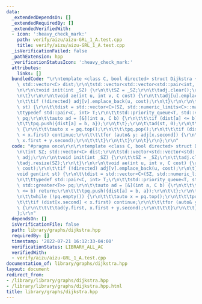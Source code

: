 ```yaml
---
data:
  _extendedDependsOn: []
  _extendedRequiredBy: []
  _extendedVerifiedWith:
  - icon: ':heavy_check_mark:'
    path: verify/aizu/aizu-GRL_1_A.test.cpp
    title: verify/aizu/aizu-GRL_1_A.test.cpp
  _isVerificationFailed: false
  _pathExtension: hpp
  _verificationStatusIcon: ':heavy_check_mark:'
  attributes:
    links: []
  bundledCode: "\r\ntemplate <class C, bool directed> struct Dijkstra {\r\n\tint SZ;\
    \ std::vector<C> dist;\r\n\tstd::vector<std::vector<std::pair<int, C>>> adj;\r\
    \n\r\n\tvoid init(int _SZ) {\r\n\t\tSZ = _SZ;\r\n\t\tadj.clear();\r\n\t\tadj.resize(SZ);\r\
    \n\t}\r\n\r\n\tvoid ae(int u, int v, C cost) {\r\n\t\tadj[u].emplace_back(v, cost);\r\
    \n\t\tif (!directed) adj[v].emplace_back(u, cost);\r\n\t}\r\n\r\n\tvoid gen(int\
    \ st) {\r\n\t\tdist = std::vector<C>(SZ, std::numeric_limits<C>::max());\r\n\t\
    \ttypedef std::pair<C, int> T;\r\n\t\tstd::priority_queue<T, std::vector<T>, std::greater<T>>\
    \ pq;\r\n\t\tauto ad = [&](int a, C b) {\r\n\t\t\tif (dist[a] <= b) return;\r\n\
    \t\t\tpq.push({dist[a] = b, a});\r\n\t\t};\r\n\t\tad(st, 0);\r\n\t\twhile (!pq.empty())\
    \ {\r\n\t\t\tauto x = pq.top();\r\n\t\t\tpq.pop();\r\n\t\t\tif (dist[x.second]\
    \ < x.first) continue;\r\n\t\t\tfor (auto& y: adj[x.second]) {\r\n\t\t\t\tad(y.first,\
    \ x.first + y.second);\r\n\t\t\t}\r\n\t\t}\r\n\t}\r\n};\r\n"
  code: "#pragma once\r\n\r\ntemplate <class C, bool directed> struct Dijkstra {\r\
    \n\tint SZ; std::vector<C> dist;\r\n\tstd::vector<std::vector<std::pair<int, C>>>\
    \ adj;\r\n\r\n\tvoid init(int _SZ) {\r\n\t\tSZ = _SZ;\r\n\t\tadj.clear();\r\n\t\
    \tadj.resize(SZ);\r\n\t}\r\n\r\n\tvoid ae(int u, int v, C cost) {\r\n\t\tadj[u].emplace_back(v,\
    \ cost);\r\n\t\tif (!directed) adj[v].emplace_back(u, cost);\r\n\t}\r\n\r\n\t\
    void gen(int st) {\r\n\t\tdist = std::vector<C>(SZ, std::numeric_limits<C>::max());\r\
    \n\t\ttypedef std::pair<C, int> T;\r\n\t\tstd::priority_queue<T, std::vector<T>,\
    \ std::greater<T>> pq;\r\n\t\tauto ad = [&](int a, C b) {\r\n\t\t\tif (dist[a]\
    \ <= b) return;\r\n\t\t\tpq.push({dist[a] = b, a});\r\n\t\t};\r\n\t\tad(st, 0);\r\
    \n\t\twhile (!pq.empty()) {\r\n\t\t\tauto x = pq.top();\r\n\t\t\tpq.pop();\r\n\
    \t\t\tif (dist[x.second] < x.first) continue;\r\n\t\t\tfor (auto& y: adj[x.second])\
    \ {\r\n\t\t\t\tad(y.first, x.first + y.second);\r\n\t\t\t}\r\n\t\t}\r\n\t}\r\n\
    };\r\n"
  dependsOn: []
  isVerificationFile: false
  path: library/graphs/dijkstra.hpp
  requiredBy: []
  timestamp: '2022-07-21 16:12:33-04:00'
  verificationStatus: LIBRARY_ALL_AC
  verifiedWith:
  - verify/aizu/aizu-GRL_1_A.test.cpp
documentation_of: library/graphs/dijkstra.hpp
layout: document
redirect_from:
- /library/library/graphs/dijkstra.hpp
- /library/library/graphs/dijkstra.hpp.html
title: library/graphs/dijkstra.hpp
---
```

